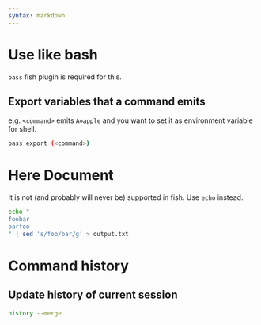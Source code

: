 ```yaml
---
syntax: markdown
---
```


# Use like bash
`bass` fish plugin is required for this.

## Export variables that a command emits
e.g. `<command>` emits `A=apple` and you want to set it as environment variable for shell.
```sh
bass export (<command>)
```

# Here Document
It is not (and probably will never be) supported in fish.
Use `echo` instead.
```sh
echo "
foobar
barfoo
" | sed 's/foo/bar/g' > output.txt
```

# Command history

## Update history of current session
```sh
history --merge
```
